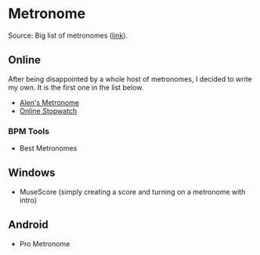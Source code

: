 # Metronome

Source: Big list of metronomes ([link](http://robertinventor.com/bmwiki/Big_list_of_Windows_and_Online_Metronomes)).

## Online 

After being disappointed by a whole host of metronomes, I decided to write my own. It is the first one in the list below.

- [Alen's Metronome](http://metronome.alensiljak.ml/)
- [Online Stopwatch](https://www.online-stopwatch.com/metronome/)

### BPM Tools

- Best Metronomes

## Windows

- MuseScore (simply creating a score and turning on a metronome with intro)

## Android

- Pro Metronome
